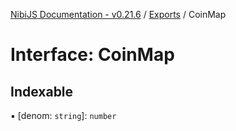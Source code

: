 [NibiJS Documentation - v0.21.6](../intro.md) / [Exports](../modules.md) / CoinMap

# Interface: CoinMap

## Indexable

▪ [denom: `string`]: `number`
